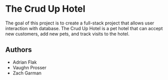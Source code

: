 # The Crud Up Hotel
The goal of this project is to create a full-stack project that allows user
interaction with database.  The Crud Up Hotel is a pet hotel that can accept
new customers, add new pets, and track visits to the hotel.  

## Authors
- Adrian Flak
- Vaughn Prosser
- Zach Garman
